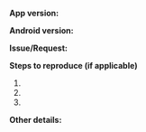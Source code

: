 **App version:**

**Android version:**

**Issue/Request:**

**Steps to reproduce (if applicable)**

 1.
 2.
 3.

**Other details:**